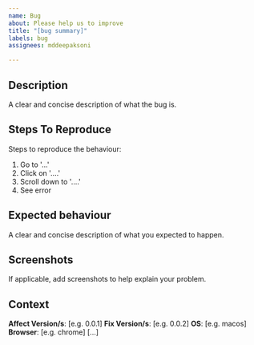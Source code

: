 ```yaml
---
name: Bug
about: Please help us to improve
title: "[bug summary]"
labels: bug
assignees: mddeepaksoni

---
```


## Description
A clear and concise description of what the bug is.

## Steps To Reproduce
Steps to reproduce the behaviour:
1. Go to '...'
2. Click on '....'
3. Scroll down to '....'
4. See error

## Expected behaviour
A clear and concise description of what you expected to happen.

## Screenshots
If applicable, add screenshots to help explain your problem.

## Context
**Affect Version/s**: [e.g. 0.0.1]
**Fix Version/s**: [e.g. 0.0.2]
**OS**: [e.g. macos]
**Browser**: [e.g. chrome] [...]
